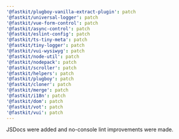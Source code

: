 ```yaml
---
'@fastkit/plugboy-vanilla-extract-plugin': patch
'@fastkit/universal-logger': patch
'@fastkit/vue-form-control': patch
'@fastkit/async-control': patch
'@fastkit/eslint-config': patch
'@fastkit/ts-tiny-meta': patch
'@fastkit/tiny-logger': patch
'@fastkit/vui-wysiwyg': patch
'@fastkit/node-util': patch
'@fastkit/nodepack': patch
'@fastkit/scroller': patch
'@fastkit/helpers': patch
'@fastkit/plugboy': patch
'@fastkit/cloner': patch
'@fastkit/merge': patch
'@fastkit/i18n': patch
'@fastkit/dom': patch
'@fastkit/vot': patch
'@fastkit/vui': patch
---
```


JSDocs were added and no-console lint improvements were made.
